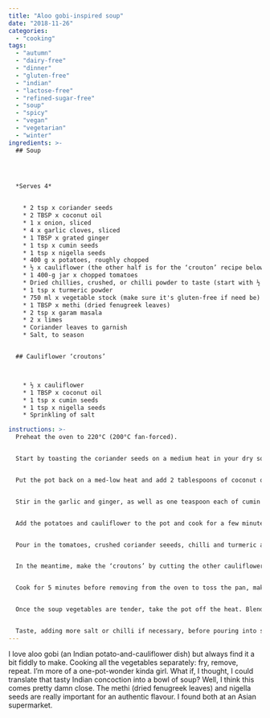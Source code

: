 ```yaml
---
title: "Aloo gobi-inspired soup"
date: "2018-11-26"
categories: 
  - "cooking"
tags: 
  - "autumn"
  - "dairy-free"
  - "dinner"
  - "gluten-free"
  - "indian"
  - "lactose-free"
  - "refined-sugar-free"
  - "soup"
  - "spicy"
  - "vegan"
  - "vegetarian"
  - "winter"
ingredients: >-
  ## Soup



  
  *Serves 4*


    * 2 tsp x coriander seeds
    * 2 TBSP x coconut oil
    * 1 x onion, sliced
    * 4 x garlic cloves, sliced
    * 1 TBSP x grated ginger
    * 1 tsp x cumin seeds
    * 1 tsp x nigella seeds
    * 400 g x potatoes, roughly chopped
    * ½ x cauliflower (the other half is for the ‘crouton’ recipe below), chopped up a bit larger than the potatoes
    * 1 400-g jar x chopped tomatoes
    * Dried chillies, crushed, or chilli powder to taste (start with ½ tsp if you’re not sure; you can add more later if you like)
    * 1 tsp x turmeric powder
    * 750 ml x vegetable stock (make sure it's gluten-free if need be)
    * 1 TBSP x methi (dried fenugreek leaves)
    * 2 tsp x garam masala
    * 2 x limes
    * Coriander leaves to garnish
    * Salt, to season


  ## Cauliflower ‘croutons’



    * ½ x cauliflower
    * 1 TBSP x coconut oil
    * 1 tsp x cumin seeds
    * 1 tsp x nigella seeds
    * Sprinkling of salt

instructions: >-
  Preheat the oven to 220°C (200°C fan-forced).


  Start by toasting the coriander seeds on a medium heat in your dry soup pot. Once they’ve browned a bit and smell nice and toasty, remove and crush with a mortar and pestle. Set the ground seeds aside.


  Put the pot back on a med-low heat and add 2 tablespoons of coconut oil. Once the oil has melted, add the onion and cook until soft but not brown.


  Stir in the garlic and ginger, as well as one teaspoon each of cumin and nigella seeds, and cook while stirring until the seeds start to pop.


  Add the potatoes and cauliflower to the pot and cook for a few minutes, stirring to cover the vegetables in the onion-and-spice mixture.


  Pour in the tomatoes, crushed coriander seeeds, chilli and turmeric and cook for a further few minutes before adding the stock. Stir, then cover the pot and cook for around 20-25 minutes – or until you can easily pierce the potatoes and cauliflower with a fork.


  In the meantime, make the ‘croutons’ by cutting the other cauliflower half into bite-sized pieces. Pop them on a baking tray with 1 tablespoon of coconut oil. Sprinkle with a teaspoon each of nigella and cumin seeds, and a good pinch of sea salt.


  Cook for 5 minutes before removing from the oven to toss the pan, making sure the cauliflower is covered in oil. Cook for a further 20 minutes, or until the croutons are golden brown.


  Once the soup vegetables are tender, take the pot off the heat. Blend with a stick blender until smooth, before stirring through the methi and garam masala. Let the mixture sit for around 5 minutes to infuse the extra spices.


  Taste, adding more salt or chilli if necessary, before pouring into soup bowls. Squeeze over ½ lime per serving, and top with a handful of the cauliflower croutons and some fresh coriander leaves.
---
```

I love aloo gobi (an Indian potato-and-cauliflower dish) but always find it a bit fiddly to make. Cooking all the vegetables separately: fry, remove, repeat. I’m more of a one-pot-wonder kinda girl. What if, I thought, I could translate that tasty Indian concoction into a bowl of soup? Well, I think this comes pretty damn close. The methi (dried fenugreek leaves) and nigella seeds are really important for an authentic flavour. I found both at an Asian supermarket.
